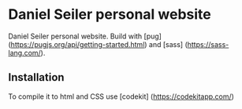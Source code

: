 # Daniel Seiler personal website

Daniel Seiler personal website. Build with [pug] (https://pugjs.org/api/getting-started.html) and [sass] (https://sass-lang.com/).

## Installation

To compile it to html and CSS use [codekit] (https://codekitapp.com/)
